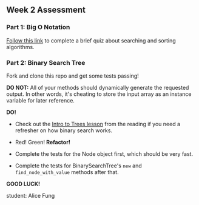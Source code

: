 ## Week 2 Assessment

### Part 1: Big O Notation
[Follow this link](https://docs.google.com/forms/d/1JdePnLtVfAaauY9nZZ0Smve70RWrncQPFRyBtj1TuEQ/viewform?usp=send_form) to complete a brief quiz about searching and sorting algorithms.

### Part 2: Binary Search Tree
Fork and clone this repo and get some tests passing!

**DO NOT:** All of your methods should dynamically generate the requested output. In other words, it's cheating to store the input array as an instance variable for later reference.

**DO!**

* Check out the [Intro to Trees lesson](http://www.vikingcodeschool.com/unit-5-files-data-structures-and-algorithms/intro-to-trees) from the reading if you need a refresher on how binary search works.

* Red! Green! **Refactor!**

* Complete the tests for the Node object first, which should be very fast.

* Complete the tests for BinarySearchTree's `new` and `find_node_with_value` methods after that.

**GOOD LUCK!**


student: Alice Fung